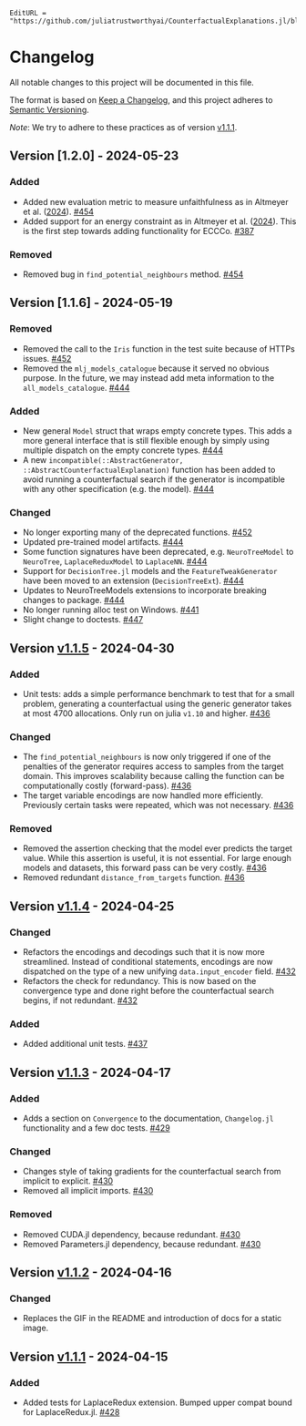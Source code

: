 ```@meta
EditURL = "https://github.com/juliatrustworthyai/CounterfactualExplanations.jl/blob/master/CHANGELOG.md"
```

# Changelog

All notable changes to this project will be documented in this file.

The format is based on [Keep a Changelog](https://keepachangelog.com/en/1.1.0/), and this project adheres to [Semantic Versioning](https://semver.org/spec/v2.0.0.html).

*Note*: We try to adhere to these practices as of version [v1.1.1](https://github.com/juliatrustworthyai/CounterfactualExplanations.jl/releases/tag/v1.1.1).

## Version [1.2.0] - 2024-05-23

### Added

- Added new evaluation metric to measure unfaithfulness as in Altmeyer et al. ([2024](https://scholar.google.com/scholar?cluster=3697701546144846732&hl=en&as_sdt=0,5)). [#454](https://github.com/juliatrustworthyai/CounterfactualExplanations.jl/issues/454)
- Added support for an energy constraint as in Altmeyer et al. ([2024](https://scholar.google.com/scholar?cluster=3697701546144846732&hl=en&as_sdt=0,5)). This is the first step towards adding functionality for ECCCo. [#387](https://github.com/juliatrustworthyai/CounterfactualExplanations.jl/issues/387) 

### Removed

- Removed bug in `find_potential_neighbours` method. [#454](https://github.com/juliatrustworthyai/CounterfactualExplanations.jl/issues/454)

## Version [1.1.6] - 2024-05-19

### Removed

- Removed the call to the `Iris` function in the test suite because of HTTPs issues. [#452](https://github.com/juliatrustworthyai/CounterfactualExplanations.jl/issues/452)
- Removed the `mlj_models_catalogue` because it served no obvious purpose. In the future, we may instead add meta information to the `all_models_catalogue`. [#444](https://github.com/juliatrustworthyai/CounterfactualExplanations.jl/issues/444)

### Added

- New general `Model` struct that wraps empty concrete types. This adds a more general interface that is still flexible enough by simply using multiple dispatch on the empty concrete types. [#444](https://github.com/juliatrustworthyai/CounterfactualExplanations.jl/issues/444)
- A new `incompatible(::AbstractGenerator, ::AbstractCounterfactualExplanation)` function has been added to avoid running a counterfactual search if the generator is incompatible with any other specification (e.g. the model). [#444](https://github.com/juliatrustworthyai/CounterfactualExplanations.jl/issues/444)

### Changed

- No longer exporting many of the deprecated functions. [#452](https://github.com/juliatrustworthyai/CounterfactualExplanations.jl/issues/452)
- Updated pre-trained model artifacts. [#444](https://github.com/juliatrustworthyai/CounterfactualExplanations.jl/issues/444)
- Some function signatures have been deprecated, e.g. `NeuroTreeModel` to `NeuroTree`, `LaplaceReduxModel` to `LaplaceNN`. [#444](https://github.com/juliatrustworthyai/CounterfactualExplanations.jl/issues/444)
- Support for `DecisionTree.jl` models and the `FeatureTweakGenerator` have been moved to an extension (`DecisionTreeExt`). [#444](https://github.com/juliatrustworthyai/CounterfactualExplanations.jl/issues/444)
- Updates to NeuroTreeModels extensions to incorporate breaking changes to package. [#444](https://github.com/juliatrustworthyai/CounterfactualExplanations.jl/issues/444)
- No longer running alloc test on Windows. [#441](https://github.com/juliatrustworthyai/CounterfactualExplanations.jl/issues/441)
- Slight change to doctests. [#447](https://github.com/juliatrustworthyai/CounterfactualExplanations.jl/issues/447)

## Version [v1.1.5](https://github.com/juliatrustworthyai/CounterfactualExplanations.jl/releases/tag/v1.1.5) - 2024-04-30

### Added 

- Unit tests: adds a simple performance benchmark to test that for a small problem, generating a counterfactual using the generic generator takes at most 4700 allocations. Only run on julia `v1.10` and higher. [#436](https://github.com/juliatrustworthyai/CounterfactualExplanations.jl/issues/436)

### Changed

- The `find_potential_neighbours` is now only triggered if one of the penalties of the generator requires access to samples from the target domain. This improves scalability because calling the function can be computationally costly (forward-pass). [#436](https://github.com/juliatrustworthyai/CounterfactualExplanations.jl/issues/436) 
- The target variable encodings are now handled more efficiently. Previously certain tasks were repeated, which was not necessary. [#436](https://github.com/juliatrustworthyai/CounterfactualExplanations.jl/issues/436)

### Removed

- Removed the assertion checking that the model ever predicts the target value. While this assertion is useful, it is not essential. For large enough models and datasets, this forward pass can be very costly. [#436](https://github.com/juliatrustworthyai/CounterfactualExplanations.jl/issues/436)
- Removed redundant `distance_from_targets` function. [#436](https://github.com/juliatrustworthyai/CounterfactualExplanations.jl/issues/436)

## Version [v1.1.4](https://github.com/juliatrustworthyai/CounterfactualExplanations.jl/releases/tag/v1.1.4) - 2024-04-25

### Changed

- Refactors the encodings and decodings such that it is now more streamlined. Instead of conditional statements, encodings are now dispatched on the type of a new unifying `data.input_encoder` field. [#432](https://github.com/juliatrustworthyai/CounterfactualExplanations.jl/issues/432)
- Refactors the check for redundancy. This is now based on the convergence type and done right before the counterfactual search begins, if not redundant. [#432](https://github.com/juliatrustworthyai/CounterfactualExplanations.jl/issues/432)

### Added

- Added additional unit tests. [#437](https://github.com/juliatrustworthyai/CounterfactualExplanations.jl/issues/437)

## Version [v1.1.3](https://github.com/juliatrustworthyai/CounterfactualExplanations.jl/releases/tag/v1.1.3) - 2024-04-17

### Added

- Adds a section on `Convergence` to the documentation, `Changelog.jl` functionality and a few doc tests. [#429](https://github.com/juliatrustworthyai/CounterfactualExplanations.jl/issues/429)

### Changed

- Changes style of taking gradients for the counterfactual search from implicit to explicit. [#430](https://github.com/juliatrustworthyai/CounterfactualExplanations.jl/issues/430)
- Removed all implicit imports. [#430](https://github.com/juliatrustworthyai/CounterfactualExplanations.jl/issues/430)

### Removed 

- Removed CUDA.jl dependency, because redundant. [#430](https://github.com/juliatrustworthyai/CounterfactualExplanations.jl/issues/430)
- Removed Parameters.jl dependency, because redundant. [#430](https://github.com/juliatrustworthyai/CounterfactualExplanations.jl/issues/430)

## Version [v1.1.2](https://github.com/juliatrustworthyai/CounterfactualExplanations.jl/releases/tag/v1.1.2) - 2024-04-16

### Changed

- Replaces the GIF in the README and introduction of docs for a static image. 

## Version [v1.1.1](https://github.com/juliatrustworthyai/CounterfactualExplanations.jl/releases/tag/v1.1.1) - 2024-04-15

### Added

- Added tests for LaplaceRedux extension. Bumped upper compat bound for LaplaceRedux.jl. [#428](https://github.com/juliatrustworthyai/CounterfactualExplanations.jl/issues/428)


